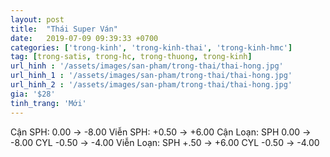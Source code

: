 ```yaml
---
layout: post
title:  "Thái Super Ván"
date:   2019-07-09 09:39:33 +0700
categories: ['trong-kinh', 'trong-kinh-thai', 'trong-kinh-hmc']
tag: [trong-satis, trong-hc, trong-thuong, trong-kinh] 
url_hinh : '/assets/images/san-pham/trong-thai/thai-hong.jpg'
url_hinh_1 : '/assets/images/san-pham/trong-thai/thai-hong.jpg'
url_hinh_2 : '/assets/images/san-pham/trong-thai/thai-hong.jpg'
gia: '$28'
tinh_trang: 'Mới'
---
```


Cận SPH: 0.00 -> -8.00
Viễn SPH: +0.50 -> +6.00
Cận Loạn: SPH 0.00 -> -8.00 CYL -0.50 -> -4.00
Viễn Loạn: SPH +.50 -> +6.00 CYL -0.50 -> -4.00